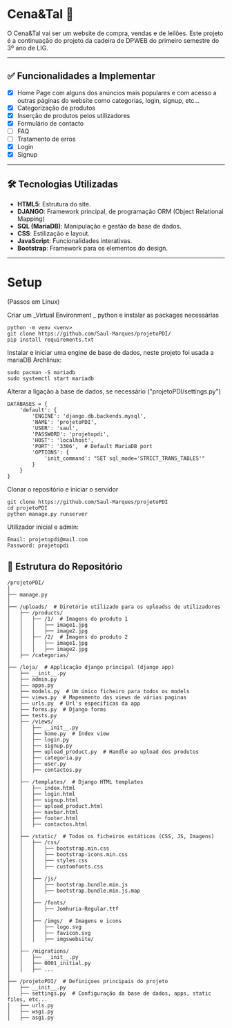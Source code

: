 # Cena&Tal 🛒


O Cena&Tal vai ser um website de compra, vendas e de leilões.
Este projeto é a continuação do projeto da cadeira de DPWEB do primeiro semestre do 3º ano de LIG.

---

## ✅ Funcionalidades a Implementar

- [x] Home Page com alguns dos anúncios mais populares e com acesso a outras páginas do website como categorias, login, signup, etc...
- [x] Categorização de produtos
- [x] Inserção de produtos pelos utilizadores
- [x] Formulário de contacto
- [ ] FAQ
- [ ] Tratamento de erros
- [X] Login
- [X] Signup
---

## 🛠️ Tecnologias Utilizadas

- **HTML5**: Estrutura do site.
- **DJANGO**: Framework principal, de programação ORM (Object Relational Mapping)
- **SQL (MariaDB)**: Manipulação e gestão da base de dados.
- **CSS**: Estilização e layout.
- **JavaScript**: Funcionalidades interativas.
- **Bootstrap**: Framework para os elementos do design.

---
# Setup
(Passos em Linux)

Criar um _Virtual Environment _ python e instalar as packages necessárias 
```plaintext
python -m venv <venv>
git clone https://github.com/Saul-Marques/projetoPDI/
pip install requirements.txt
```
Instalar e iniciar uma engine de base de dados, neste projeto foi usada a mariaDB
Archlinux:
```plaintext
sudo pacman -S mariadb
sudo systemctl start mariadb
```
Alterar a ligação à base de dados, se necessário ("projetoPDI/settings.py")
```plaintext
DATABASES = {
    'default': {
        'ENGINE': 'django.db.backends.mysql',
        'NAME': 'projetoPDI',
        'USER': 'saul',
        'PASSWORD': 'projetopdi',
        'HOST': 'localhost',
        'PORT': '3306',  # Default MariaDB port
        'OPTIONS': {
            'init_command': "SET sql_mode='STRICT_TRANS_TABLES'"
        }
    }
}
```

Clonar o repositório e iniciar o servidor
```plaintext
git clone https://github.com/Saul-Marques/projetoPDI
cd projetoPDI
python manage.py runserver
```
Utilizador inicial e admin:
```plaintext
Email: projetopdi@mail.com
Password: projetopdi
```



## 📂 Estrutura do Repositório

```plaintext
/projetoPDI/
│
├── manage.py
│
├── /uploads/  # Diretório utilizado para os uploadss de utilizadores
│   ├── /products/ 
│   │   ├── /1/  # Imagens do produto 1
│   │   │   ├── image1.jpg
│   │   │   ├── image2.jpg
│   │   ├── /2/  # Imagens do produto 2
│   │   │   ├── image1.jpg
│   │   │   ├── image2.jpg
│   ├── /categorias/
│
├── /loja/  # Applicação django principal (django app)
│   ├── __init__.py
│   ├── admin.py
│   ├── apps.py
│   ├── models.py  # Um único ficheiro para todos os models
│   ├── views.py  # Mapeamento das views de várias paginas
│   ├── urls.py  # Url's específicas da app
│   ├── forms.py  # Django forms
│   ├── tests.py
│   ├── /views/
│   │   ├── __init__.py
│   │   ├── home.py  # Index view
│   │   ├── login.py
│   │   ├── signup.py
│   │   ├── upload_product.py  # Handle ao upload dos produtos
│   │   ├── categoria.py
│   │   ├── user.py
│   │   ├── contactos.py
│   │
│   ├── /templates/  # Django HTML templates
│   │   ├── index.html
│   │   ├── login.html
│   │   ├── signup.html
│   │   ├── upload_product.html
│   │   ├── navbar.html
│   │   ├── footer.html  
│   │   ├── contactos.html
│   │
│   ├── /static/  # Todos os ficheiros estáticos (CSS, JS, Imagens)
│   │   ├── /css/
│   │   │   ├── bootstrap.min.css
│   │   │   ├── bootstrap-icons.min.css
│   │   │   ├── styles.css
│   │   │   ├── customfonts.css
│   │   │
│   │   ├── /js/
│   │   │   ├── bootstrap.bundle.min.js
│   │   │   ├── bootstrap.bundle.min.js.map
│   │   │
│   │   ├── /fonts/
│   │   │   ├── Jomhuria-Regular.ttf
│   │   │
│   │   ├── /imgs/  # Imagens e icons
│   │   │   ├── logo.svg
│   │   │   ├── favicon.svg
│   │   │   ├── imgswebsite/
│   │
│   ├── /migrations/
│   │   ├── __init__.py
│   │   ├── 0001_initial.py
│   │   ├── ...
│
├── /projetoPDI/  # Definiçoes principais do projeto
│   ├── __init__.py
│   ├── settings.py  # Configuração da base de dados, apps, static files, etc...
│   ├── urls.py
│   ├── wsgi.py
│   ├── asgi.py
